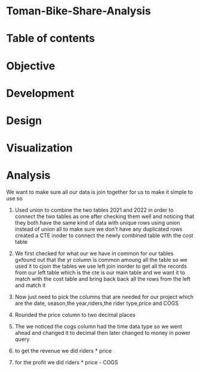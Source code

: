 # Toman-Bike-Share-Analysis
# Table of contents
# Objective
# Development
# Design
# Visualization
# Analysis

We want to make sure all our data is join together for us to make it simple to use
so 
1. Used union to combine the two tables 2021 and 2022 in order to connect the two tables as one after checking them well and noticing that they both have the same kind of data with unique rows using union instead of union all to make sure we don't have any duplicated rows
created a CTE inoder to connect the newly combined table with the cost table
2. We first checked for what our we have in common for our tables g«found out that the yr column is common amoung all the table so we used it to cjoin the tables we use left join inorder to get all the records from our left table which is the cte is our main table and we want it to match with the cost table and bring back back all the rows from the left and match it
3.   Now just need to pick the columns that are needed for our project which are the date, season,the year,riders,the rider type,price and COGS

4.   Rounded the price column to two decimal places
5. The we noticed the cogs column had the time data type so we went ahead and changed it to decimal then later changed to money in power query
6. to get the revenue we did riders * price
7. for the profit we did riders * price - COGS
